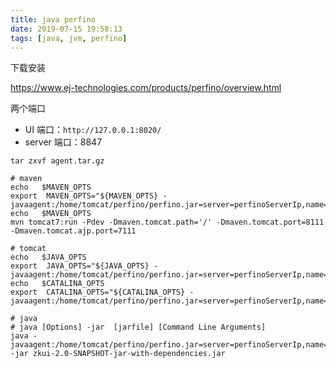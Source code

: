 ```yaml
---
title: java perfino
date: 2019-07-15 19:58:13
tags: [java, jvm, perfino]
---
```


下载安装

<https://www.ej-technologies.com/products/perfino/overview.html>

<!--more-->

两个端口

* UI     端口：`http://127.0.0.1:8020/`
* server 端口：8847

```shell
tar zxvf agent.tar.gz

# maven
echo   $MAVEN_OPTS
export  MAVEN_OPTS="${MAVEN_OPTS} -javaagent:/home/tomcat/perfino/perfino.jar=server=perfinoServerIp,name=name,group=group"
echo   $MAVEN_OPTS
mvn tomcat7:run -Pdev -Dmaven.tomcat.path='/' -Dmaven.tomcat.port=8111 -Dmaven.tomcat.ajp.port=7111

# tomcat
echo   $JAVA_OPTS
export  JAVA_OPTS="${JAVA_OPTS} -javaagent:/home/tomcat/perfino/perfino.jar=server=perfinoServerIp,name=name,group=group"
echo   $CATALINA_OPTS
export  CATALINA_OPTS="${CATALINA_OPTS} -javaagent:/home/tomcat/perfino/perfino.jar=server=perfinoServerIp,name=name,group=group"

# java
# java [Options] -jar  [jarfile] [Command Line Arguments]
java -javaagent:/home/tomcat/perfino/perfino.jar=server=perfinoServerIp,name=name,group=group -jar zkui-2.0-SNAPSHOT-jar-with-dependencies.jar
```
